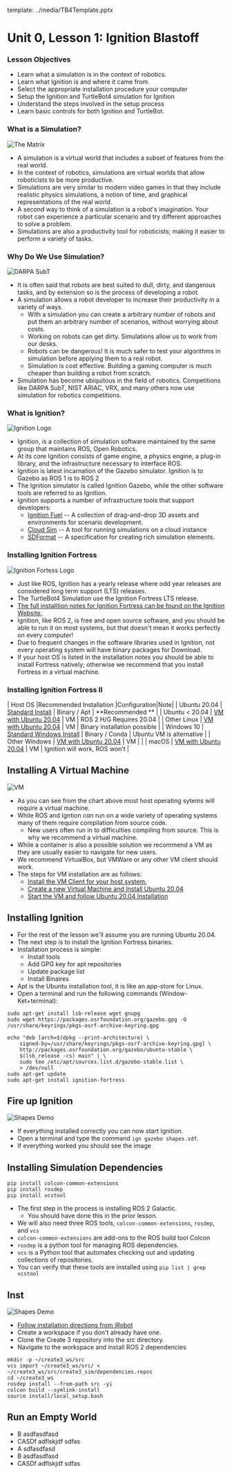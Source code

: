 template: ../media/TB4Template.pptx

# Unit 0, Lesson 1: Ignition Blastoff

### Lesson Objectives 

* Learn what a simulation is in the context of robotics.
* Learn what Ignition is and where it came from. 
* Select the appropriate installation procedure your computer
* Setup the Ignition and TurtleBot4 simulation for Ignition
* Understand the steps involved in the setup process
* Learn basic controls for both Ignition and TurtleBot. 



### What is a Simulation?

![The Matrix](https://upload.wikimedia.org/wikipedia/commons/a/a8/Matrix-plano_subjetivo.jpg?20211216120933)

* A simulation is a virtual world that includes a subset of features from the real world. 
* In the context of robotics, simulations are virtual worlds that allow roboticists to be more productive.
* Simulations are very similar to modern video games in that they include realistic physics simulations, a notion of time, and graphical representations of the real world.
* A second way to think of a simulation is a robot's imagination. Your robot can experience a particular scenario and try different approaches to solve a problem. 
* Simulations are also a productivity tool for roboticists; making it easier to perform a variety of tasks. 

### Why Do We Use Simulation?

![DARPA SubT](https://upload.wikimedia.org/wikipedia/commons/thumb/3/35/SubT-logo_centered_color-MAIN.png/638px-SubT-logo_centered_color-MAIN.png)

* It is often said that robots are best suited to dull, dirty, and dangerous tasks, and by extension so is the process of developing a robot. 
* A simulation allows a robot developer to increase their productivity in a variety of ways.
  * With a simulation you can create a arbitrary number of robots and put them an arbitrary number of scenarios, without worrying about costs. 
  * Working on robots can get dirty. Simulations allow us to work from our desks.
  * Robots can be dangerous! It is much safer to test your algorithms in simulation before applying them to a real robot. 
  * Simulation is cost effective. Building a gaming computer is much cheaper than building a robot from scratch.
* Simulation has become ubiquitous in the field of robotics. Competitions like DARPA SubT, NIST ARIAC, VRX, and many others now use simulation for robotics competitions. 


### What is Ignition?

![Ignition Logo](https://ignitionrobotics.org/assets/images/logos/ignition_logo_color_horizontal.svg)

* Ignition, is a collection of simulation software maintained by the same group that maintains ROS, Open Robotics.
* At its core Ignition consists of game engine, a physics engine, a plug-in library, and the infrastructure necessary to interface ROS.
* Ignition is latest incarnation of the Gazebo simulator. Ignition is to Gazebo as ROS 1 is to ROS 2
* The Ignition simulator is called Ignition Gazebo, while the other software tools are referred to as Ignition.
* Ignition supports a number of infrastructure tools that support developers:
  * [Ignition Fuel](https://app.ignitionrobotics.org/fuel) -- A collection of drag-and-drop 3D assets and environments for scenario development.
  * [Cloud Sim](https://gitlab.com/ignitionrobotics/web/cloudsim) -- A tool for running simulations on a cloud instance
  * [SDFormat](http://sdformat.org/spec) -- A specification for creating rich simulation elements.

### Installing Ignition Fortress


![Ignition Fortess Logo](https://raw.githubusercontent.com/osrf/TurtleBot4Lessons/main/media/fortress.jpg?token=GHSAT0AAAAAABQJBI4RQAB5ABAKPJV47E3QYQVLMFA)

* Just like ROS, Ignition has a yearly release where odd year releases are considered long term support (LTS) releases. 
* The TurtleBot4 Simulation use the Ignition Fortress LTS release.
* [The full installtion notes for Ignition Fortress can be found on the Ignition Website.](https://raw.githubusercontent.com/osrf/TurtleBot4Lessons/main/media/fortress.jpg?token=GHSAT0AAAAAABQJBI4RQAB5ABAKPJV47E3QYQVLMFA)
* Ignition, like ROS 2, is free and open source software, and you should be able to run it on most systems, but that doesn't mean it works perfectly on every computer! 
* Due to frequent changes in the software libraries used in Ignition, not every operating system will have binary packages for Download.
* If your host OS is listed in the installation notes you should be able to install Fortress natively; otherwise we recommend that you install Fortress in a virtual machine. 

### Installing Ignition Fortress II

| Host OS |Recommended Installation |Configuration|Note|
| Ubuntu 20.04   | [Standard Install](https://ignitionrobotics.org/docs/fortress/install_ubuntu)          | Binary / Apt    | **Recommended **              |
| Ubuntu < 20.04 | [VM with Ubuntu 20.04](https://www.virtualbox.org/wiki/Downloads)                      | VM              | ROS 2 H/G Requires 20.04      |
| Other Linux    | [VM with Ubuntu 20.04](https://www.virtualbox.org/wiki/Downloads)                      | VM              | Binary installation possible  |
| Windows 10     | [Standard Windows Install](https://ignitionrobotics.org/docs/fortress/install_windows) | Binary / Conda  | Ubuntu VM is alternative      |
| Other Windows  | [VM with Ubuntu 20.04](https://www.virtualbox.org/wiki/Downloads)                      | VM              |                               |
| macOS          | [VM with Ubuntu 20.04](https://www.virtualbox.org/wiki/Downloads)                      | VM              | Ignition will work, ROS won’t |

## Installing A Virtual Machine

![VM](https://upload.wikimedia.org/wikipedia/commons/a/a2/VirtualBox_Guest_Additions_Logo_2010.png)

* As you can see from the chart above most host operating sytems will require a virtual machine. 
* While ROS and Igntion *can* run on a wide variety of operating systems many of them require compilation from source code.
  * New users often run in to difficulties compiling from source. This is why we recommend a virtual machine. 
* While a container is also a possible solution we recommend a VM as they are usually easier to navigate for new users. 
* We recommend VirtualBox, but VMWare or any other VM client should work. 
* The steps for VM installation are as follows:
  * [Install the VM Client for your host system.](https://www.virtualbox.org/wiki/Downloads)
  * [Create a new Virtual Machine and Install Ubuntu 20.04](https://linuxhint.com/install_ubuntu_virtualbox_2004/)
  * [Start the VM and follow Ubuntu 20.04 Installation](https://ignitionrobotics.org/docs/fortress/install_ubuntu)

## Installing Ignition

* For the rest of the lesson we'll assume you are running Ubuntu 20.04. 
* The next step is to install the Ignition Fortress binaries.
* Installation process is simple:
  * Install tools
  * Add GPG key for apt repositories
  * Update package list
  * Install Binaires
* Apt is the Ubuntu installation tool, it is like an app-store for Linux.
* Open a terminal and run the following commands (Window-Ket+terminal):

```
sudo apt-get install lsb-release wget gnupg
sudo wget https://packages.osrfoundation.org/gazebo.gpg -O /usr/share/keyrings/pkgs-osrf-archive-keyring.gpg

echo "deb [arch=$(dpkg --print-architecture) \
	signed-by=/usr/share/keyrings/pkgs-osrf-archive-keyring.gpg] \
	http://packages.osrfoundation.org/gazebo/ubuntu-stable \
	$(lsb_release -cs) main" | \
	sudo tee /etc/apt/sources.list.d/gazebo-stable.list \
	> /dev/null
sudo apt-get update
sudo apt-get install ignition-fortress
```
## Fire up Ignition

![Shapes Demo](https://raw.githubusercontent.com/osrf/TurtleBot4Lessons/main/media/shapes.png?token=GHSAT0AAAAAABQJBI4QEDZJK4WCWAA5KGPUYQVO7EQ)

* If everything installed correctly you can now start Ignition.
* Open a terminal and type the command `ign gazebo shapes.sdf`.
* If everything worked you should see the image 


## Installing Simulation Dependencies

``` 
pip install colcon-common-extensions
pip install rosdep
pip install vcstool
```

* The first step in the process is installing ROS 2 Galactic. 
  * You should have done this in the prior lesson.
* We will also need three ROS tools, `colcon-common-extensions`, `rosdep`, and `vcs`
* `colcon-common-extensions` are add-ons to the ROS build tool Colcon
* `rosdep` is a python tool for managing ROS dependencies. 
* `vcs` is a Python tool that automates checking out and updating collections of repositories.
* You can verify that these tools are installed using `pip list | grep vcstool`


## Inst

![Shapes Demo](https://upload.wikimedia.org/wikipedia/en/4/47/IRobotCreate.jpg)

* [Follow installation directions from iRobot](https://github.com/iRobotEducation/create3_sim/blob/main/README.md#prerequisites)
* Create a workspace if you don't already have one.
* Clone the Create 3 repository into the src directory.
* Navigate to the workspace and install ROS 2 dependencies 

```
mkdir -p ~/create3_ws/src
vcs import ~/create3_ws/src/ < ~/create3_ws/src/create3_sim/dependencies.repos
cd ~/create3_ws
rosdep install --from-path src -yi
colcon build --symlink-install
source install/local_setup.bash
```

## Run an Empty World 


* B asdfasdfasd
* CASDf adflskjdf sdfas
* A sdfasdfasd
* B asdfasdfasd
* CASDf adflskjdf sdfas

